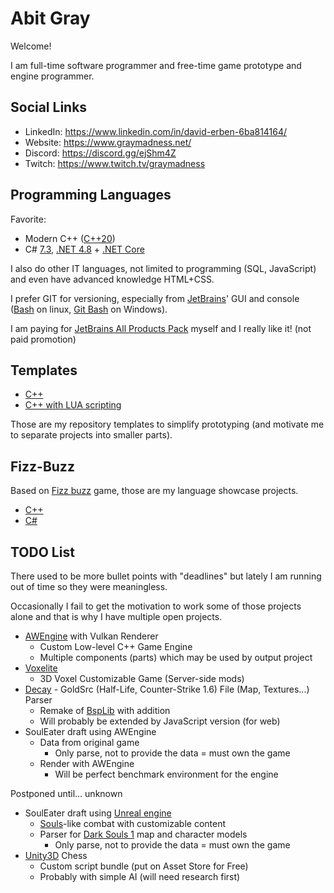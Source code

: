 # Abit Gray

Welcome!

I am full-time software programmer and free-time game prototype and engine programmer.


## Social Links

- LinkedIn: https://www.linkedin.com/in/david-erben-6ba814164/
- Website: https://www.graymadness.net/
- Discord: https://discord.gg/ejShm4Z
- Twitch: https://www.twitch.tv/graymadness


## Programming Languages

Favorite:
- Modern C++ ([C++20](https://en.cppreference.com/w/cpp/20))
- C# [7.3](https://docs.microsoft.com/en-us/dotnet/csharp/whats-new/csharp-7-3), [.NET 4.8](https://en.wikipedia.org/wiki/.NET_Framework_version_history#.NET_Framework_4.8) + [.NET Core](https://en.wikipedia.org/wiki/.NET_Core)

I also do other IT languages, not limited to programming (SQL, JavaScript) and even have advanced knowledge HTML+CSS.

I prefer GIT for versioning, especially from [JetBrains](https://www.jetbrains.com/)' GUI and console ([Bash](https://en.wikipedia.org/wiki/Bash_(Unix_shell)) on linux, [Git Bash](https://gitforwindows.org/) on Windows).

I am paying for [JetBrains All Products Pack](https://www.jetbrains.com/all/) myself and I really like it! (not paid promotion)


## Templates

- [C++](https://github.com/AbitTheGray/Cpp-Template)
- [C++ with LUA scripting](https://github.com/AbitTheGray/Cpp-LUA-Template)

Those are my repository templates to simplify prototyping (and motivate me to separate projects into smaller parts).


## Fizz-Buzz
Based on [Fizz buzz](https://en.wikipedia.org/wiki/Fizz_buzz) game, those are my language showcase projects.

- [C++](https://github.com/AbitTheGray/Fizz-Buzz-cpp)
- [C#](https://github.com/AbitTheGray/Fizz-Buzz)


## TODO List

There used to be more bullet points with "deadlines" but lately I am running out of time so they were meaningless.

Occasionally I fail to get the motivation to work some of those projects alone and that is why I have multiple open projects.

- [AWEngine](https://github.com/graymadness/AWEngine) with Vulkan Renderer
  - Custom Low-level C++ Game Engine
  - Multiple components (parts) which may be used by output project
- [Voxelite](https://github.com/voxelite/Voxelite)
  - 3D Voxel Customizable Game (Server-side mods)
- [Decay](https://github.com/AbitTheGray/Decay-Library) - GoldSrc (Half-Life, Counter-Strike 1.6) File (Map, Textures...) Parser
  - Remake of [BspLib](https://github.com/AbitTheGray/BspLib) with addition
  - Will probably be extended by JavaScript version (for web)
- SoulEater draft using AWEngine
  - Data from original game
    - Only parse, not to provide the data = must own the game
  - Render with AWEngine
    - Will be perfect benchmark environment for the engine


Postponed until... unknown

- SoulEater draft using [Unreal engine](https://www.unrealengine.com/)
  - [Souls](https://en.wikipedia.org/wiki/Souls_(series))-like combat with customizable content
  - Parser for [Dark Souls 1](https://en.wikipedia.org/wiki/Dark_Souls) map and character models
    - Only parse, not to provide the data = must own the game
- [Unity3D](https://unity.com/) Chess
  - Custom script bundle (put on Asset Store for Free)
  - Probably with simple AI (will need research first)
